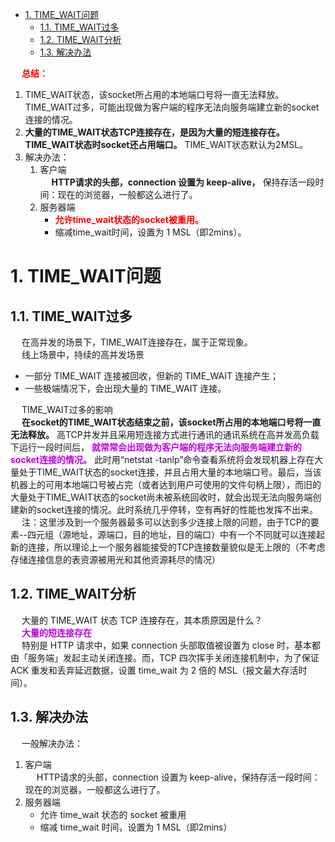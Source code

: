 
<!-- TOC -->

- [1. TIME_WAIT问题](#1-time_wait问题)
    - [1.1. TIME_WAIT过多](#11-time_wait过多)
    - [1.2. TIME_WAIT分析](#12-time_wait分析)
    - [1.3. 解决办法](#13-解决办法)

<!-- /TOC -->


&emsp; **<font color = "red">总结：</font>**  

1. TIME_WAIT状态，该socket所占用的本地端口号将一直无法释放。TIME_WAIT过多，可能出现做为客户端的程序无法向服务端建立新的socket连接的情况。  
2. **大量的TIME_WAIT状态TCP连接存在，是因为大量的短连接存在。TIME_WAIT状态时socket还占用端口。** TIME_WAIT状态默认为2MSL。    
3. 解决办法：
    1. 客户端  
    &emsp; **HTTP请求的头部，connection 设置为 keep-alive，** 保持存活一段时间：现在的浏览器，一般都这么进行了。     
    2. 服务器端  
        * **<font color = "red">允许time_wait状态的socket被重用。</font>**
        * 缩减time_wait时间，设置为 1 MSL（即2mins）。


# 1. TIME_WAIT问题
<!-- 
timeawit主要是确保客户端发送的ack包能让服务端收到
https://www.jianshu.com/p/a2938fc35573


运维同学说：服务端 TCP 连接的 TIME_WAIT 问题，大家都“疯”了，该怎么办？ 
https://mp.weixin.qq.com/s/dXpcXa_DZgJ-0PwaKdWr3g

-->

## 1.1. TIME_WAIT过多  
&emsp; 在高并发的场景下，TIME_WAIT连接存在，属于正常现象。  
&emsp; 线上场景中，持续的高并发场景

* 一部分 TIME_WAIT 连接被回收，但新的 TIME_WAIT 连接产生；
* 一些极端情况下，会出现大量的 TIME_WAIT 连接。  


&emsp; TIME_WAIT过多的影响  
&emsp; **在socket的TIME_WAIT状态结束之前，该socket所占用的本地端口号将一直无法释放。** 高TCP并发并且采用短连接方式进行通讯的通讯系统在高并发高负载下运行一段时间后， **<font color = "clime">就常常会出现做为客户端的程序无法向服务端建立新的socket连接的情况。</font>** 此时用“netstat -tanlp”命令查看系统将会发现机器上存在大量处于TIME_WAIT状态的socket连接，并且占用大量的本地端口号。最后，当该机器上的可用本地端口号被占完（或者达到用户可使用的文件句柄上限），而旧的大量处于TIME_WAIT状态的socket尚未被系统回收时，就会出现无法向服务端创建新的socket连接的情况。此时系统几乎停转，空有再好的性能也发挥不出来。  
&emsp; 注：这里涉及到一个服务器最多可以达到多少连接上限的问题，由于TCP的要素--四元组（源地址，源端口，目的地址，目的端口）中有一个不同就可以连接起新的连接，所以理论上一个服务器能接受的TCP连接数量貌似是无上限的（不考虑存储连接信息的表资源被用光和其他资源耗尽的情况）  


## 1.2. TIME_WAIT分析  
&emsp; 大量的 TIME_WAIT 状态 TCP 连接存在，其本质原因是什么？  
&emsp; **<font color = "clime">大量的短连接存在</font>**  
&emsp; 特别是 HTTP 请求中，如果 connection 头部取值被设置为 close 时，基本都由「服务端」发起主动关闭连接。而，TCP 四次挥手关闭连接机制中，为了保证 ACK 重发和丢弃延迟数据，设置 time_wait 为 2 倍的 MSL（报文最大存活时间）。  

## 1.3. 解决办法  
&emsp; 一般解决办法：  
1. 客户端  
&emsp; HTTP请求的头部，connection 设置为 keep-alive，保持存活一段时间：现在的浏览器，一般都这么进行了。     
2. 服务器端  
    * 允许 time_wait 状态的 socket 被重用
    * 缩减 time_wait 时间，设置为 1 MSL（即2mins）
